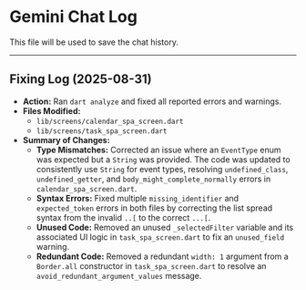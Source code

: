 # Gemini Chat Log

This file will be used to save the chat history.

---
## Fixing Log (2025-08-31)

- **Action:** Ran `dart analyze` and fixed all reported errors and warnings.
- **Files Modified:**
  - `lib/screens/calendar_spa_screen.dart`
  - `lib/screens/task_spa_screen.dart`
- **Summary of Changes:**
  - **Type Mismatches:** Corrected an issue where an `EventType` enum was expected but a `String` was provided. The code was updated to consistently use `String` for event types, resolving `undefined_class`, `undefined_getter`, and `body_might_complete_normally` errors in `calendar_spa_screen.dart`.
  - **Syntax Errors:** Fixed multiple `missing_identifier` and `expected_token` errors in both files by correcting the list spread syntax from the invalid `..[` to the correct `...[`.
  - **Unused Code:** Removed an unused `_selectedFilter` variable and its associated UI logic in `task_spa_screen.dart` to fix an `unused_field` warning.
  - **Redundant Code:** Removed a redundant `width: 1` argument from a `Border.all` constructor in `task_spa_screen.dart` to resolve an `avoid_redundant_argument_values` message.